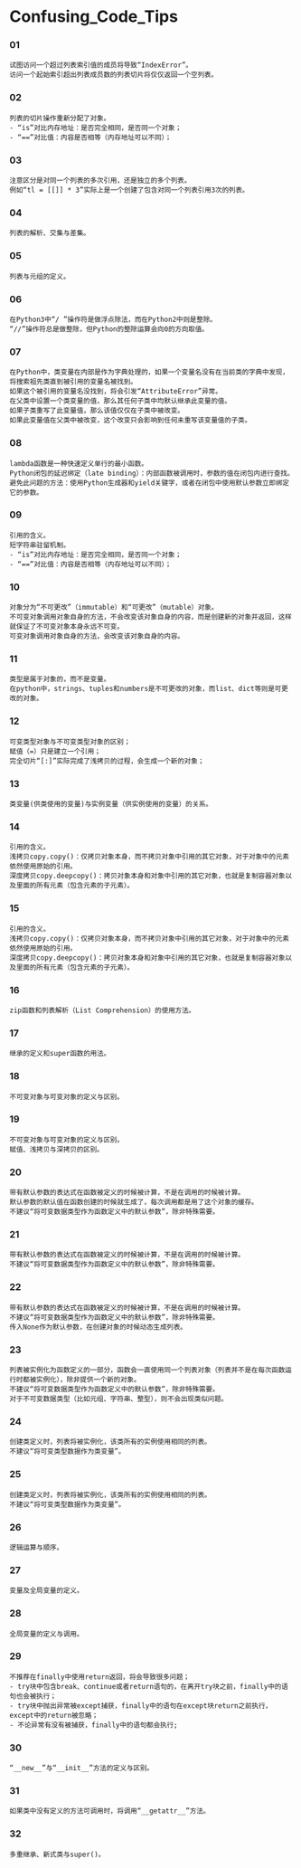 # Confusing_Code_Tips



### 01
```
试图访问一个超过列表索引值的成员将导致“IndexError”。
访问一个起始索引超出列表成员数的列表切片将仅仅返回一个空列表。
```

### 02
```
列表的切片操作重新分配了对象。
- “is”对比内存地址：是否完全相同，是否同一个对象；
- “==”对比值：内容是否相等（内存地址可以不同）；
```

### 03
```
注意区分是对同一个列表的多次引用，还是独立的多个列表。
例如“tl = [[]] * 3”实际上是一个创建了包含对同一个列表引用3次的列表。
```

### 04
```
列表的解析、交集与差集。
```

### 05
```
列表与元组的定义。
```

### 06
```
在Python3中“/ ”操作符是做浮点除法，而在Python2中则是整除。
“//”操作符总是做整除，但Python的整除运算会向0的方向取值。
```

### 07
```
在Python中，类变量在内部是作为字典处理的，如果一个变量名没有在当前类的字典中发现，将搜索祖先类直到被引用的变量名被找到。
如果这个被引用的变量名没找到，将会引发“AttributeError”异常。
在父类中设置一个类变量的值，那么其任何子类中均默认继承此变量的值。
如果子类重写了此变量值，那么该值仅仅在子类中被改变。
如果此变量值在父类中被改变，这个改变只会影响到任何未重写该变量值的子类。
```

### 08
```
lambda函数是一种快速定义单行的最小函数。
Python闭包的延迟绑定（late binding）：内部函数被调用时，参数的值在闭包内进行查找。
避免此问题的方法：使用Python生成器和yield关键字，或者在闭包中使用默认参数立即绑定它的参数。
```

### 09
```
引用的含义。
短字符串驻留机制。
- “is”对比内存地址：是否完全相同，是否同一个对象；
- “==”对比值：内容是否相等（内存地址可以不同）；
```

### 10
```
对象分为“不可更改”（immutable）和“可更改”（mutable）对象。
不可变对象调用对象自身的方法，不会改变该对象自身的内容，而是创建新的对象并返回，这样就保证了不可变对象本身永远不可变。
可变对象调用对象自身的方法，会改变该对象自身的内容。
```

### 11
```
类型是属于对象的，而不是变量。
在python中，strings、tuples和numbers是不可更改的对象，而list、dict等则是可更改的对象。
```

### 12
```
可变类型对象与不可变类型对象的区别；
赋值（=）只是建立一个引用；
完全切片“[:]”实际完成了浅拷贝的过程，会生成一个新的对象；
```

### 13
```
类变量(供类使用的变量)与实例变量（供实例使用的变量）的关系。
```

### 14
```
引用的含义。
浅拷贝copy.copy()：仅拷贝对象本身，而不拷贝对象中引用的其它对象，对于对象中的元素依然使用原始的引用。
深度拷贝copy.deepcopy()：拷贝对象本身和对象中引用的其它对象，也就是复制容器对象以及里面的所有元素（包含元素的子元素）。
```

### 15
```
引用的含义。
浅拷贝copy.copy()：仅拷贝对象本身，而不拷贝对象中引用的其它对象，对于对象中的元素依然使用原始的引用。
深度拷贝copy.deepcopy()：拷贝对象本身和对象中引用的其它对象，也就是复制容器对象以及里面的所有元素（包含元素的子元素）。
```

### 16
```
zip函数和列表解析（List Comprehension）的使用方法。
```

### 17
```
继承的定义和super函数的用法。
```

### 18
```
不可变对象与可变对象的定义与区别。
```

### 19
```
不可变对象与可变对象的定义与区别。
赋值、浅拷贝与深拷贝的区别。
```

### 20
```
带有默认参数的表达式在函数被定义的时候被计算，不是在调用的时候被计算。
默认参数的默认值在函数创建的时候就生成了，每次调用都是用了这个对象的缓存。
不建议“将可变数据类型作为函数定义中的默认参数”，除非特殊需要。
```

### 21
```
带有默认参数的表达式在函数被定义的时候被计算，不是在调用的时候被计算。
不建议“将可变数据类型作为函数定义中的默认参数”，除非特殊需要。
```

### 22
```
带有默认参数的表达式在函数被定义的时候被计算，不是在调用的时候被计算。
不建议“将可变数据类型作为函数定义中的默认参数”，除非特殊需要。
传入None作为默认参数，在创建对象的时候动态生成列表。
```

### 23
```
列表被实例化为函数定义的一部分，函数会一直使用同一个列表对象（列表并不是在每次函数运行时都被实例化），除非提供一个新的对象。
不建议“将可变数据类型作为函数定义中的默认参数”，除非特殊需要。
对于不可变数据类型（比如元组、字符串、整型），则不会出现类似问题。
```

### 24
```
创建类定义时，列表将被实例化，该类所有的实例使用相同的列表。
不建议“将可变类型数据作为类变量”。
```

### 25
```
创建类定义时，列表将被实例化，该类所有的实例使用相同的列表。
不建议“将可变类型数据作为类变量”。
```

### 26
```
逻辑运算与顺序。
```

### 27
```
变量及全局变量的定义。
```

### 28
```
全局变量的定义与调用。
```

### 29
```
不推荐在finally中使用return返回，将会导致很多问题；
- try块中包含break、continue或者return语句的，在离开try块之前，finally中的语句也会被执行；
- try块中抛出异常被except捕获，finally中的语句在except块return之前执行，except中的return被忽略；
- 不论异常有没有被捕获，finally中的语句都会执行;
```

### 30
```
“__new__”与“__init__”方法的定义与区别。
```

### 31
```
如果类中没有定义的方法可调用时，将调用“__getattr__”方法。
```

### 32
```
多重继承、新式类与super()。
```